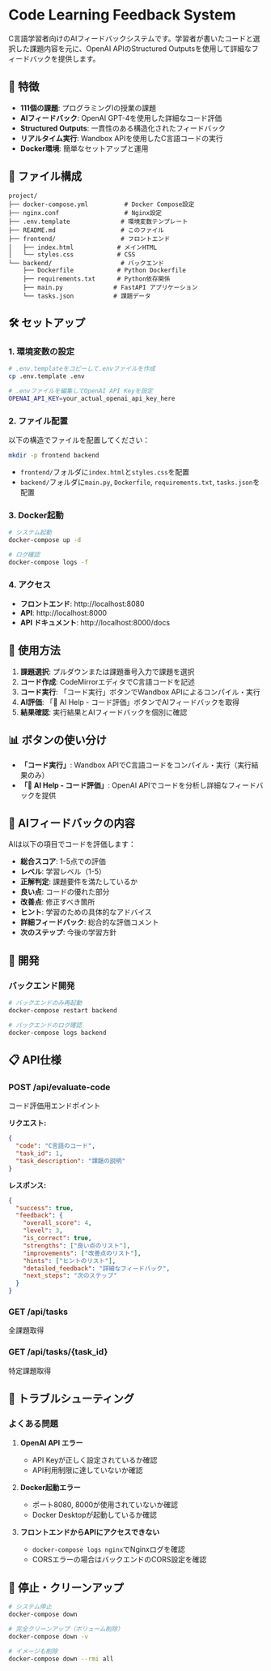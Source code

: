 # Code Learning Feedback System

C言語学習者向けのAIフィードバックシステムです。学習者が書いたコードと選択した課題内容を元に、OpenAI APIのStructured Outputsを使用して詳細なフィードバックを提供します。

## 🚀 特徴

- **111個の課題**: プログラミングIの授業の課題
- **AIフィードバック**: OpenAI GPT-4を使用した詳細なコード評価
- **Structured Outputs**: 一貫性のある構造化されたフィードバック
- **リアルタイム実行**: Wandbox APIを使用したC言語コードの実行
- **Docker環境**: 簡単なセットアップと運用

## 📁 ファイル構成

```
project/
├── docker-compose.yml          # Docker Compose設定
├── nginx.conf                  # Nginx設定
├── .env.template              # 環境変数テンプレート
├── README.md                  # このファイル
├── frontend/                  # フロントエンド
│   ├── index.html            # メインHTML
│   └── styles.css            # CSS
└── backend/                   # バックエンド
    ├── Dockerfile            # Python Dockerfile
    ├── requirements.txt      # Python依存関係
    ├── main.py              # FastAPI アプリケーション
    └── tasks.json           # 課題データ
```

## 🛠️ セットアップ

### 1. 環境変数の設定

```bash
# .env.templateをコピーして.envファイルを作成
cp .env.template .env

# .envファイルを編集してOpenAI API Keyを設定
OPENAI_API_KEY=your_actual_openai_api_key_here
```

### 2. ファイル配置

以下の構造でファイルを配置してください：

```bash
mkdir -p frontend backend
```

- `frontend/`フォルダに`index.html`と`styles.css`を配置
- `backend/`フォルダに`main.py`, `Dockerfile`, `requirements.txt`, `tasks.json`を配置

### 3. Docker起動

```bash
# システム起動
docker-compose up -d

# ログ確認
docker-compose logs -f
```

### 4. アクセス

- **フロントエンド**: http://localhost:8080
- **API**: http://localhost:8000
- **API ドキュメント**: http://localhost:8000/docs

## 🎯 使用方法

1. **課題選択**: プルダウンまたは課題番号入力で課題を選択
2. **コード作成**: CodeMirrorエディタでC言語コードを記述
3. **コード実行**: 「コード実行」ボタンでWandbox APIによるコンパイル・実行
4. **AI評価**: 「🤖 AI Help - コード評価」ボタンでAIフィードバックを取得
5. **結果確認**: 実行結果とAIフィードバックを個別に確認

## 📊 ボタンの使い分け

- **「コード実行」**: Wandbox APIでC言語コードをコンパイル・実行（実行結果のみ）
- **「🤖 AI Help - コード評価」**: OpenAI APIでコードを分析し詳細なフィードバックを提供

## 🤖 AIフィードバックの内容

AIは以下の項目でコードを評価します：

- **総合スコア**: 1-5点での評価
- **レベル**: 学習レベル（1-5）
- **正解判定**: 課題要件を満たしているか
- **良い点**: コードの優れた部分
- **改善点**: 修正すべき箇所
- **ヒント**: 学習のための具体的なアドバイス
- **詳細フィードバック**: 総合的な評価コメント
- **次のステップ**: 今後の学習方針

## 🔧 開発

### バックエンド開発

```bash
# バックエンドのみ再起動
docker-compose restart backend

# バックエンドのログ確認
docker-compose logs backend
```

## 📋 API仕様

### POST /api/evaluate-code
コード評価用エンドポイント

**リクエスト:**
```json
{
  "code": "C言語のコード",
  "task_id": 1,
  "task_description": "課題の説明"
}
```

**レスポンス:**
```json
{
  "success": true,
  "feedback": {
    "overall_score": 4,
    "level": 3,
    "is_correct": true,
    "strengths": ["良い点のリスト"],
    "improvements": ["改善点のリスト"],
    "hints": ["ヒントのリスト"],
    "detailed_feedback": "詳細なフィードバック",
    "next_steps": "次のステップ"
  }
}
```

### GET /api/tasks
全課題取得

### GET /api/tasks/{task_id}
特定課題取得

## 🚨 トラブルシューティング

### よくある問題

1. **OpenAI API エラー**
   - API Keyが正しく設定されているか確認
   - API利用制限に達していないか確認

2. **Docker起動エラー**
   - ポート8080, 8000が使用されていないか確認
   - Docker Desktopが起動しているか確認

3. **フロントエンドからAPIにアクセスできない**
   - `docker-compose logs nginx`でNginxログを確認
   - CORSエラーの場合はバックエンドのCORS設定を確認

## 🔄 停止・クリーンアップ

```bash
# システム停止
docker-compose down

# 完全クリーンアップ（ボリューム削除）
docker-compose down -v

# イメージも削除
docker-compose down --rmi all
```
